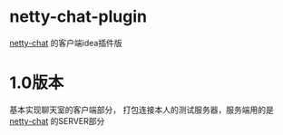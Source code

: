 # netty-chat-plugin
[netty-chat](https://github.com/xzf475/netty-chat) 的客户端idea插件版

# 1.0版本
基本实现聊天室的客户端部分，
打包连接本人的测试服务器，服务端用的是[netty-chat](https://github.com/xzf475/netty-chat) 的SERVER部分
